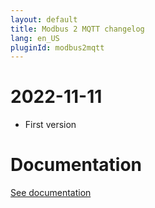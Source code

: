 ```yaml
---
layout: default
title: Modbus 2 MQTT changelog
lang: en_US
pluginId: modbus2mqtt
---
```


# 2022-11-11

- First version

# Documentation

[See documentation]({{site.baseurl}}/{{page.pluginId}}/{{page.lang}})
